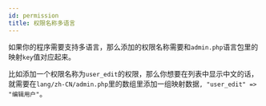 ```yaml
---
id: permission
title: 权限名称多语言
---
```


如果你的程序需要支持多语言，那么添加的权限名称需要和```admin.php```语言包里的映射```key```值对应起来。

比如添加一个权限名称为```user_edit```的权限，那么你想要在列表中显示中文的话，就需要在```lang/zh-CN/admin.php```里的数组里添加一组映射数据```, "user_edit" => "编辑用户"```。